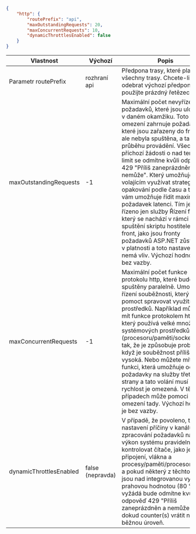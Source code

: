 ```json
{
    "http": {
        "routePrefix": "api",
        "maxOutstandingRequests": 20,
        "maxConcurrentRequests": 10,
        "dynamicThrottlesEnabled": false
    }
}
```

|Vlastnost  |Výchozí | Popis |
|---------|---------|---------| 
|Parametr routePrefix|rozhraní api|Předpona trasy, které platí pro všechny trasy. Chcete-li odebrat výchozí předponu použijte prázdný řetězec. |
|maxOutstandingRequests|-1|Maximální počet nevyřízených požadavků, které jsou uloženy v daném okamžiku. Toto omezení zahrnuje požadavků, které jsou zařazeny do fronty, ale nebyla spuštěna, a také v průběhu provádění. Všechny příchozí žádosti o nad tento limit se odmítne kvůli odpověď 429 "Příliš zaneprázdněn a nemůže". Který umožňuje volajícím využívat strategie opakování podle času a také vám umožňuje řídit maximální požadavek latenci. Tím je řízeno jen služby Řízení front, který se nachází v rámci cesty spuštění skriptu hostitele. Další front, jako jsou fronty požadavků ASP.NET zůstanou v platnosti a toto nastavení nemá vliv. Výchozí hodnota je bez vazby.|
|maxConcurrentRequests|-1|Maximální počet funkce protokolu http, které budou spuštěny paralelně. Umožňuje řízení souběžnosti, který může pomoct spravovat využití prostředků. Například můžete mít funkce protokolem http, který používá velké množství systémových prostředků (procesoru/paměti/sockets) tak, že je způsobuje problémy, když je souběžnost příliš vysoká. Nebo můžete mít funkci, která umožňuje odchozí požadavky na služby třetí strany a tato volání musí být rychlost je omezená. V těchto případech může pomoci použití omezení tady. Výchozí hodnota je bez vazby.|
|dynamicThrottlesEnabled|false (nepravda)|V případě, že povoleno, toto nastavení příčiny v kanálu zpracování požadavků na výkon systému pravidelně kontrolovat čítače, jako je připojení, vlákna a procesy/paměti/procesoru/další a pokud některý z těchto čítačů jsou nad integrovanou vysokou prahovou hodnotou (80 %), si vyžádá bude odmítne kvůli odpověď 429 "Příliš zaneprázdněn a nemůže", dokud counter(s) vrátit na běžnou úroveň.|
